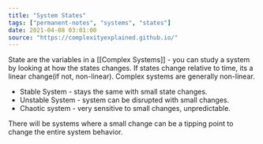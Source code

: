 ```yaml
---
title: "System States"
tags: ["permanent-notes", "systems", "states"]
date: 2021-04-08 03:01:00
source: "https://complexityexplained.github.io/"
---
```


State are the variables in a [[Complex Systems]] - you can study a system by looking at how the states changes. If states change relative to time, its a linear change(if not, non-linear). Complex systems are generally non-linear. 

- Stable System - stays the same with small state changes.
- Unstable System - system can be disrupted with small changes.
- Chaotic system - very sensitive to small changes, unpredictable.

There will be systems where a small change can be a tipping point to change the entire system behavior.